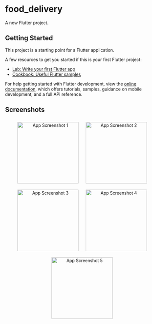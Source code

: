 # food_delivery

A new Flutter project.

## Getting Started

This project is a starting point for a Flutter application.

A few resources to get you started if this is your first Flutter project:

- [Lab: Write your first Flutter app](https://docs.flutter.dev/get-started/codelab)
- [Cookbook: Useful Flutter samples](https://docs.flutter.dev/cookbook)

For help getting started with Flutter development, view the
[online documentation](https://docs.flutter.dev/), which offers tutorials,
samples, guidance on mobile development, and a full API reference.
## Screenshots

<p align="center">
  <img src="" alt="App Screenshot 1" width="200" style="margin: 10px;"/>
  <img src="" alt="App Screenshot 2" width="200" style="margin: 10px;"/>
  <img src="" alt="App Screenshot 3" width="200" style="margin: 10px;"/>
  <img src="" alt="App Screenshot 4" width="200" style="margin: 10px;"/>
  <img src="" alt="App Screenshot 5" width="200" style="margin: 10px;"/>
</p>
